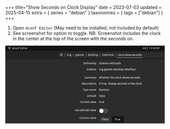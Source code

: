 +++
title="Show Seconds on Clock Display"
date = 2023-07-03
updated = 2025-04-15
extra = { series = "debian" }
taxonomies = { tags = ["debian"] }
+++

1. Open `dconf Editor` (May need to be installed, not included by default)
2. See screenshot for option to toggle. NB: Screenshot includes the clock in the center at the top of the screen with the seconds on.

![Screenshot](screenshot.png)
